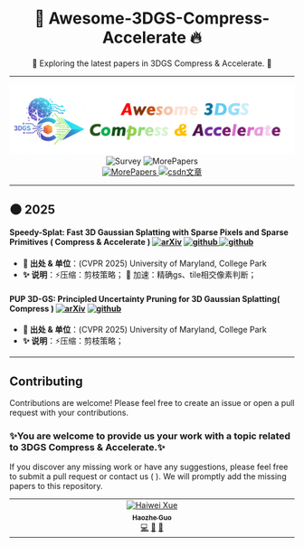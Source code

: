 <h1 align="center">🎉 Awesome-3DGS-Compress-Accelerate 🔥</h1>
<p align="center">
🍦 Exploring the latest papers in 3DGS Compress & Accelerate. 🍦</p>

---

<p align="center">
<img width="768px" alt="image" src="assets/3dgs-slogan.png">
<img src='https://img.shields.io/badge/Awesome 3DGS Compress&Accelerate-8A2BE2' alt='Survey'>
<img src='https://img.shields.io/badge/Related Work-10+ Papers-blue' alt='MorePapers'>
<br>
<a href='https://zhuanlan.zhihu.com/p/2672965087'>
<img src='https://img.shields.io/badge/Update 🔥-2025.10.17-red' alt='MorePapers'>
<img src='https://img.shields.io/badge/CSDN-论文笔记-0084ff?style=flat&logo=csdn&logoColor=red' alt='csdn文章'>
</a>

---

## 🌑  2025

#### Speedy-Splat: Fast 3D Gaussian Splatting with  Sparse Pixels and Sparse Primitives ( Compress & Accelerate ) [![arXiv](https://img.shields.io/badge/arXiv-2024.12-b31b1b.svg)](https://arxiv.org/abs/2412.00578)  [![github](https://img.shields.io/badge/code-Github-020202.svg) ](https://github.com/j-alex-hanson/speedy-splat)  [![github](https://img.shields.io/badge/csdn-博客解读-0084ff.svg) ](https://blog.csdn.net/qq_60587145/article/details/152460949)

- **🏫 出处 & 单位**：(CVPR 2025) University of Maryland, College Park
- **✨ 说明**：⚡压缩：剪枝策略； 🚀 加速：精确gs、tile相交像素判断；

#### PUP 3D-GS: Principled Uncertainty Pruning for 3D Gaussian Splatting( Compress ) [![arXiv](https://img.shields.io/badge/arXiv-2024.06-b31b1b.svg)](https://arxiv.org/abs/2406.10219)  [![github](https://img.shields.io/badge/code-Github-020202.svg) ](https://github.com/j-alex-hanson/gaussian-splatting-pup)

- **🏫 出处 & 单位**：(CVPR 2025) University of Maryland, College Park
- **✨ 说明**：⚡压缩：剪枝策略；

---

## Contributing

Contributions are welcome! Please feel free to create an issue or open a pull request with your contributions.

### ✨You are welcome to provide us your work with a topic related to 3DGS Compress & Accelerate.✨

If you discover any missing work or have any suggestions, please feel free to submit a pull request or contact us (  ). We will promptly add the missing papers to this repository.

<table>
  <tbody>
    <tr>
      <td align="center" valign="top" width="14.28%"><a href="https://github.com/haozheguo"><img src="https://avatars.githubusercontent.com/u/157212739?v=4" width="100px;" alt="Haiwei Xue"/><br /><sub><b>Haozhe Guo</b></sub></a><br /><a href="https://github.com/haozheguo" title="Code">💻</a> <a href="https://github.com/haozheguo" title="Design">🎨</a> <a href="https://github.com/haozheguo" title="Ideas, Planning, & Feedback">🤔</a></td>
      </tr>
  </tbody>
</table>

